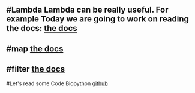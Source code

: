 #Lambda
Lambda can be really useful. For example
Today we are going to work on reading the docs:
[the docs](https://python-reference.readthedocs.io/en/latest/docs/operators/lambda.html)
-------------------------
#map 
[the docs](https://python-reference.readthedocs.io/en/latest/docs/functions/map.html?highlight=map%20)
------------------------------------------
#filter 
[the docs](https://python-reference.readthedocs.io/en/latest/docs/functions/filter.html) 
---------------------------------------------------------------------------------
#Let's read some Code
Biopython [github](https://github.com/biopython/biopython)